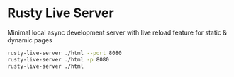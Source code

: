 # Rusty Live Server

Minimal local async development server with live reload feature for static & dynamic pages

```sh
rusty-live-server ./html --port 8080
rusty-live-server ./html -p 8080
rusty-live-server ./html
```
